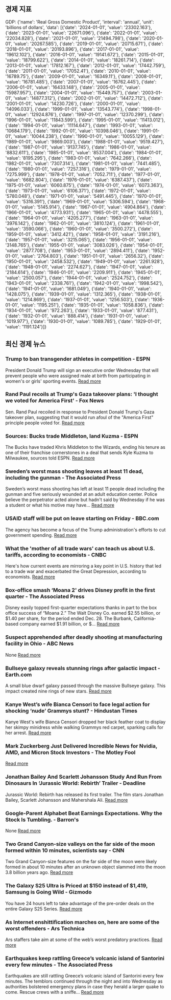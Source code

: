## 경제 지표

<!-- ECONOMIC-DATA-START -->
GDP: {'name': 'Real Gross Domestic Product', 'interval': 'annual', 'unit': 'billions of dollars', 'data': [{'date': '2024-01-01', 'value': '23302.163'}, {'date': '2023-01-01', 'value': '22671.096'}, {'date': '2022-01-01', 'value': '22034.828'}, {'date': '2021-01-01', 'value': '21494.798'}, {'date': '2020-01-01', 'value': '20267.585'}, {'date': '2019-01-01', 'value': '20715.671'}, {'date': '2018-01-01', 'value': '20193.896'}, {'date': '2017-01-01', 'value': '19612.102'}, {'date': '2016-01-01', 'value': '19141.672'}, {'date': '2015-01-01', 'value': '18799.622'}, {'date': '2014-01-01', 'value': '18261.714'}, {'date': '2013-01-01', 'value': '17812.167'}, {'date': '2012-01-01', 'value': '17442.759'}, {'date': '2011-01-01', 'value': '17052.41'}, {'date': '2010-01-01', 'value': '16789.75'}, {'date': '2009-01-01', 'value': '16349.11'}, {'date': '2008-01-01', 'value': '16781.485'}, {'date': '2007-01-01', 'value': '16762.445'}, {'date': '2006-01-01', 'value': '16433.148'}, {'date': '2005-01-01', 'value': '15987.957'}, {'date': '2004-01-01', 'value': '15449.757'}, {'date': '2003-01-01', 'value': '14877.312'}, {'date': '2002-01-01', 'value': '14472.712'}, {'date': '2001-01-01', 'value': '14230.726'}, {'date': '2000-01-01', 'value': '14096.033'}, {'date': '1999-01-01', 'value': '13543.774'}, {'date': '1998-01-01', 'value': '12924.876'}, {'date': '1997-01-01', 'value': '12370.299'}, {'date': '1996-01-01', 'value': '11843.599'}, {'date': '1995-01-01', 'value': '11413.012'}, {'date': '1994-01-01', 'value': '11114.647'}, {'date': '1993-01-01', 'value': '10684.179'}, {'date': '1992-01-01', 'value': '10398.046'}, {'date': '1991-01-01', 'value': '10044.238'}, {'date': '1990-01-01', 'value': '10055.129'}, {'date': '1989-01-01', 'value': '9869.003'}, {'date': '1988-01-01', 'value': '9519.427'}, {'date': '1987-01-01', 'value': '9137.745'}, {'date': '1986-01-01', 'value': '8832.611'}, {'date': '1985-01-01', 'value': '8537.004'}, {'date': '1984-01-01', 'value': '8195.295'}, {'date': '1983-01-01', 'value': '7642.266'}, {'date': '1982-01-01', 'value': '7307.314'}, {'date': '1981-01-01', 'value': '7441.485'}, {'date': '1980-01-01', 'value': '7257.316'}, {'date': '1979-01-01', 'value': '7275.999'}, {'date': '1978-01-01', 'value': '7052.711'}, {'date': '1977-01-01', 'value': '6682.804'}, {'date': '1976-01-01', 'value': '6387.437'}, {'date': '1975-01-01', 'value': '6060.875'}, {'date': '1974-01-01', 'value': '6073.363'}, {'date': '1973-01-01', 'value': '6106.371'}, {'date': '1972-01-01', 'value': '5780.048'}, {'date': '1971-01-01', 'value': '5491.445'}, {'date': '1970-01-01', 'value': '5316.391'}, {'date': '1969-01-01', 'value': '5306.594'}, {'date': '1968-01-01', 'value': '5145.914'}, {'date': '1967-01-01', 'value': '4904.864'}, {'date': '1966-01-01', 'value': '4773.931'}, {'date': '1965-01-01', 'value': '4478.555'}, {'date': '1964-01-01', 'value': '4205.277'}, {'date': '1963-01-01', 'value': '3976.142'}, {'date': '1962-01-01', 'value': '3810.124'}, {'date': '1961-01-01', 'value': '3590.066'}, {'date': '1960-01-01', 'value': '3500.272'}, {'date': '1959-01-01', 'value': '3412.421'}, {'date': '1958-01-01', 'value': '3191.216'}, {'date': '1957-01-01', 'value': '3215.065'}, {'date': '1956-01-01', 'value': '3148.765'}, {'date': '1955-01-01', 'value': '3083.026'}, {'date': '1954-01-01', 'value': '2877.708'}, {'date': '1953-01-01', 'value': '2894.411'}, {'date': '1952-01-01', 'value': '2764.803'}, {'date': '1951-01-01', 'value': '2656.32'}, {'date': '1950-01-01', 'value': '2458.532'}, {'date': '1949-01-01', 'value': '2261.928'}, {'date': '1948-01-01', 'value': '2274.627'}, {'date': '1947-01-01', 'value': '2184.614'}, {'date': '1946-01-01', 'value': '2209.911'}, {'date': '1945-01-01', 'value': '2500.057'}, {'date': '1944-01-01', 'value': '2524.752'}, {'date': '1943-01-01', 'value': '2338.761'}, {'date': '1942-01-01', 'value': '1998.542'}, {'date': '1941-01-01', 'value': '1681.049'}, {'date': '1940-01-01', 'value': '1428.075'}, {'date': '1939-01-01', 'value': '1312.365'}, {'date': '1938-01-01', 'value': '1214.869'}, {'date': '1937-01-01', 'value': '1256.503'}, {'date': '1936-01-01', 'value': '1195.251'}, {'date': '1935-01-01', 'value': '1058.836'}, {'date': '1934-01-01', 'value': '972.263'}, {'date': '1933-01-01', 'value': '877.431'}, {'date': '1932-01-01', 'value': '888.414'}, {'date': '1931-01-01', 'value': '1019.977'}, {'date': '1930-01-01', 'value': '1089.785'}, {'date': '1929-01-01', 'value': '1191.124'}]}
<!-- ECONOMIC-DATA-END -->
## 최신 경제 뉴스

<!-- NEWS-START -->
### Trump to ban transgender athletes in competition - ESPN
President Donald Trump will sign an executive order Wednesday that will prevent people who were assigned male at birth from participating in women's or girls' sporting events.
[Read more](https://www.espn.com/college-sports/story/_/id/43703874/trump-bar-transgender-athletes-competing-women-sports)

### Rand Paul recoils at Trump's Gaza takeover plans: 'I thought we voted for America First' - Fox News
Sen. Rand Paul recoiled in response to President Donald Trump's Gaza takeover plan, suggesting that it would run afoul of the "America First" principle people voted for.
[Read more](https://www.foxnews.com/politics/rand-paul-recoils-trumps-gaza-takeover-plans-i-thought-we-voted-america-first)

### Sources: Bucks trade Middleton, land Kuzma - ESPN
The Bucks have traded Khris Middleton to the Wizards, ending his tenure as one of their franchise cornerstones in a deal that sends Kyle Kuzma to Milwaukee, sources told ESPN.
[Read more](https://www.espn.com/nba/story/_/id/43704153/sources-bucks-trade-khris-middleton-wizards-kyle-kuzma)

### Sweden’s worst mass shooting leaves at least 11 dead, including the gunman - The Associated Press
Sweden’s worst mass shooting has left at least 11 people dead including the gunman and five seriously wounded at an adult education center. Police believe the perpetrator acted alone but hadn't said by Wednesday if he was a student or what his motive may have…
[Read more](https://apnews.com/article/sweden-shooting-adult-education-center-fa26e8064a0708ddc213c7cd9f50267c)

### USAID staff will be put on leave starting on Friday - BBC.com
The agency has become a focus of the Trump administration's efforts to cut government spending.
[Read more](https://www.bbc.com/news/articles/cx253xjnxrmo)

### What the 'mother of all trade wars' can teach us about U.S. tariffs, according to economists - CNBC
Here's how current events are mirroring a key point in U.S. history that led to a trade war and exacerbated the Great Depression, according to economists.
[Read more](https://www.cnbc.com/2025/02/05/how-smoot-hawley-tariff-sparked-the-mother-of-all-trade-wars.html)

### Box-office smash ‘Moana 2' drives Disney profit in the first quarter - The Associated Press
Disney easily topped first-quarter expectations thanks in part to the box office success of “Moana 2.” The Walt Disney Co. earned $2.55 billion, or $1.40 per share, for the period ended Dec. 28. The Burbank, California-based company earned $1.91 billion, or $…
[Read more](https://apnews.com/article/disney-iger-moana-streaming-c2128459cbe670c85f2f374669954a99)

### Suspect apprehended after deadly shooting at manufacturing facility in Ohio - ABC News
None
[Read more](https://abcnews.go.com/US/1-dead-5-injured-shooting-facility-new-albany/story?id\\u003d118474211)

### Bullseye galaxy reveals stunning rings after galactic impact - Earth.com
A small blue dwarf galaxy passed through the massive Bullseye galaxy. This impact created nine rings of new stars.
[Read more](https://www.earth.com/news/bullseye-galaxy-reveals-stunning-rings-after-galactic-impact/)

### Kanye West’s wife Bianca Censori to face legal action for shocking ‘nude’ Grammys stunt? - Hindustan Times
Kanye West's wife Bianca Censori dropped her black feather coat to display her skimpy minidress while walking Grammys red carpet, sparking calls for her arrest.
[Read more](https://www.hindustantimes.com/entertainment/music/kanye-west-s-wife-bianca-censori-to-face-legal-action-for-shocking-nude-grammys-stunt-101738763524054.html)

### Mark Zuckerberg Just Delivered Incredible News for Nvidia, AMD, and Micron Stock Investors - The Motley Fool

[Read more](https://www.fool.com/investing/2025/02/05/mark-zuckerberg-delivered-nvidia-amd-micron-stock/)

### Jonathan Bailey And Scarlett Johansson Study And Run From Dinosaurs In ‘Jurassic World: Rebirth’ Trailer - Deadline
Jurassic World: Rebirth has released its first trailer. The film stars Jonathan Bailey, Scarlett Johansson and Mahershala Ali.
[Read more](http://deadline.com/2025/02/jurassic-world-rebirth-trailer-1236277265/)

### Google-Parent Alphabet Beat Earnings Expectations. Why the Stock Is Tumbling. - Barron's
None
[Read more](https://www.barrons.com/articles/alphabet-earnings-stock-price-google-476852a7)

### Two Grand Canyon-size valleys on the far side of the moon formed within 10 minutes, scientists say - CNN
Two Grand Canyon-size features on the far side of the moon were likely formed in about 10 minutes after an unknown object slammed into the moon 3.8 billion years ago.
[Read more](https://www.cnn.com/2025/02/05/science/lunar-grand-canyons-far-side-moon/index.html)

### The Galaxy S25 Ultra is Priced at $150 instead of $1,419, Samsung is Going Wild - Gizmodo
You have 24 hours left to take advantage of the pre-order deals on the entire Galaxy S25 Series.
[Read more](https://gizmodo.com/the-galaxy-s25-ultra-is-priced-at-150-instead-of-1419-samsung-is-going-wild-2000559322)

### As Internet enshittification marches on, here are some of the worst offenders - Ars Technica
Ars staffers take aim at some of the web’s worst predatory practices.
[Read more](https://arstechnica.com/gadgets/2025/02/as-internet-enshittification-marches-on-here-are-some-of-the-worst-offenders/)

### Earthquakes keep rattling Greece’s volcanic island of Santorini every few minutes - The Associated Press
Earthquakes are still rattling Greece’s volcanic island of Santorini every few minutes. The temblors continued through the night and into Wednesday as authorities bolstered emergency plans in case they herald a larger quake to come. Rescue crews with a sniffe…
[Read more](https://apnews.com/article/greece-earthquakes-santorini-volcano-7ffcbc139ad1081acdad181df1ad2952)

<!-- NEWS-END -->
